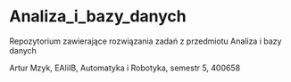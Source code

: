 # Analiza_i_bazy_danych
Repozytorium zawierające rozwiązania zadań z przedmiotu Analiza i bazy danych

Artur Mzyk, EAIiIB, Automatyka i Robotyka, semestr 5, 400658
